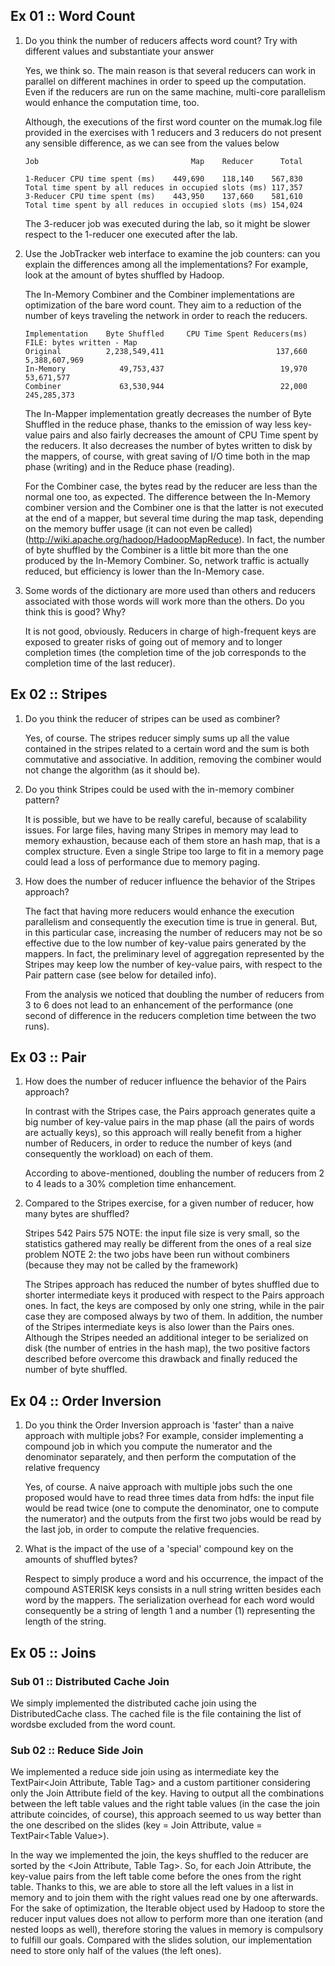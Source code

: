 Ex 01 :: Word Count
-------------------

1. Do you think the number of reducers affects word count? Try with different values and substantiate your answer

    Yes, we think so. The main reason is that several reducers can work in parallel on different machines in order to speed up the computation.
    Even if the reducers are run on the same machine, multi-core parallelism would enhance the computation time, too.

    Although, the executions of the first word counter on the mumak.log file provided in the exercises with 1 reducers and 3 reducers do not present any sensible difference, as we can see from the values below

    ```
    Job                                  Map    Reducer      Total

    1-Reducer CPU time spent (ms)    449,690    118,140    567,830    Total time spent by all reduces in occupied slots (ms) 117,357
    3-Reducer CPU time spent (ms)    443,950    137,660    581,610    Total time spent by all reduces in occupied slots (ms) 154,024
    ```

    The 3-reducer job was executed during the lab, so it might be slower respect to the 1-reducer one executed after the lab.


2. Use the JobTracker web interface to examine the job counters: can you explain the differences among all the implementations? For example, look at the amount of bytes shuffled by Hadoop.


    The In-Memory Combiner and the Combiner implementations are optimization of the bare word count. They aim to a reduction of the number of keys traveling the network in order to reach the reducers.

    ```
    Implementation    Byte Shuffled     CPU Time Spent Reducers(ms)     FILE: bytes written - Map
    Original          2,238,549,411                         137,660                 5,388,607,969
    In-Memory            49,753,437                          19,970                    53,671,577
    Combiner             63,530,944                          22,000                   245,285,373
    ```

    The In-Mapper implementation greatly decreases the number of Byte Shuffled in the reduce phase, thanks to the emission of way less key-value pairs and also fairly decreases the amount of CPU Time spent by the reducers.
    It also decreases the number of bytes written to disk by the mappers, of course, with great saving of I/O time both in the map phase (writing) and in the Reduce phase (reading).

    For the Combiner case, the bytes read by the reducer are less than the normal one too, as expected.
    The difference between the In-Memory combiner version and the Combiner one is that the latter is not executed at the end of a mapper, but several time during the map task, depending on the memory buffer usage
    (it can not even be called) (http://wiki.apache.org/hadoop/HadoopMapReduce). 
    In fact, the number of byte shuffled by the Combiner is a little bit more than the one produced by the In-Memory Combiner.
    So, network traffic is actually reduced, but efficiency is lower than the In-Memory case.

3. Some words of the dictionary are more used than others and reducers associated with those words will work more than the others. Do you think this is good? Why?
    
    It is not good, obviously.
    Reducers in charge of high-frequent keys are exposed to greater risks of going out of memory and to longer completion times (the completion time of the job corresponds to the completion time of the last reducer).

Ex 02 :: Stripes
----------------
1. Do you think the reducer of stripes can be used as combiner?
    
    Yes, of course. The stripes reducer simply sums up all the value contained in the stripes related to a certain word and the sum is both commutative and associative.
    In addition, removing the combiner would not change the algorithm (as it should be).

2. Do you think Stripes could be used with the in-memory combiner pattern?
  
    It is possible, but we have to be really careful, because of scalability issues.
    For large files, having many Stripes in memory may lead to memory exhaustion, because each of them store an hash map, that is a complex structure.
    Even a single Stripe too large to fit in a memory page could lead a loss of performance due to memory paging.

3. How does the number of reducer influence the behavior of the Stripes approach?
    
    The fact that having more reducers would enhance the execution parallelism and consequently the execution time is true in general.
    But, in this particular case, increasing the number of reducers may not be so effective due to the low number of key-value pairs generated by the mappers.
    In fact, the preliminary level of aggregation represented by the Stripes may keep low the number of key-value pairs, with respect to the Pair pattern case (see below for detailed info).  
    
    From the analysis we noticed that doubling the number of reducers from 3 to 6 does not lead to an enhancement of the performance (one second of difference in the reducers completion time between the two runs).

Ex 03 :: Pair
--------------
1. How does the number of reducer influence the behavior of the Pairs approach?
    
    In contrast with the Stripes case, the Pairs approach generates quite a big number of key-value pairs in the map phase (all the pairs of words are actually keys), so this approach will really benefit from a higher number of Reducers, in order to reduce the number of keys (and consequently the workload) on each of them.

    According to above-mentioned, doubling the number of reducers from 2 to 4 leads to a 30% completion time enhancement. 

2. Compared to the Stripes exercise, for a given number of reducer, how many bytes are shuffled?

    Stripes 542   Pairs 575 
    NOTE: the input file size is very small, so the statistics gathered may really be different from the ones of a real size problem
    NOTE 2: the two jobs have been run without combiners (because they may not be called by the framework)

    The Stripes approach has reduced the number of bytes shuffled due to shorter intermediate keys it produced with respect to the Pairs approach ones.
    In fact, the keys are composed by only one string, while in the pair case they are composed always by two of them. 
    In addition, the number of the Stripes intermediate keys is also lower than the Pairs ones.
    Although the Stripes needed an additional integer to be serialized on disk (the number of entries in the hash map), the two positive factors described before
    overcome this drawback and finally reduced the number of byte shuffled.

Ex 04 :: Order Inversion
------------------------
1. Do you think the Order Inversion approach is 'faster' than a naive approach with multiple jobs? For example, consider implementing a compound job in which you compute the numerator and the denominator separately, and then perform the computation of the relative frequency
    
    Yes, of course. A naive approach with multiple jobs such the one proposed would have to read three times data from hdfs:
    the input file would be read twice (one to compute the denominator, one to compute the numerator) and the outputs from the first two jobs would be read by the last job, in order to compute the relative frequencies.

2. What is the impact of the use of a 'special' compound key on the amounts of shuffled bytes?
    
    Respect to simply produce a word and his occurrence, the impact of the compound ASTERISK keys consists in a null string written besides each word by the mappers.
    The serialization overhead for each word would consequently be a string of length 1 and a number (1) representing the length of the string.   
    
Ex 05 :: Joins
--------------

### Sub 01 :: Distributed Cache Join
We simply implemented the distributed cache join using the DistributedCache class. The cached file is the file containing the list of wordsbe excluded from the word count.
    
### Sub 02 :: Reduce Side Join
We implemented a reduce side join using as intermediate key the TextPair\<Join Attribute, Table Tag\> and a custom partitioner considering only the Join Attribute field of the key.
Having to output all the combinations between the left table values and the right table values (in the case the join attribute coincides, of course), this approach seemed to us way better than the one described on the slides (key = Join Attribute, value = TextPair\<Table Value\>).
    
In the way we implemented the join, the keys shuffled to the reducer are sorted by the \<Join Attribute, Table Tag\>. So, for each Join Attribute, the key-value pairs from the left table come before the ones from the right table. Thanks to this, we are able to store all the left values in a list in memory and to join them with the right values read one by one afterwards. For the sake of optimization, the Iterable object used by Hadoop to store the reducer input values does not allow to perform more than one iteration (and nested loops as well), therefore storing the values in memory is compulsory to fulfill our goals. Compared with the slides solution, our implementation need to store only half of the values (the left ones). 